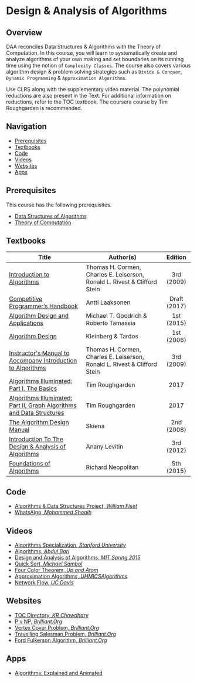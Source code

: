 # Design & Analysis of Algorithms

## Overview

DAA reconciles Data Structures & Algorithms with the Theory of Computation. In this course, you will learn to systematically create and  analyze algorithms of your own making and set boundaries on its running time using the notion of `Complexity Classes`. The course also covers various algorithm design & problem solving strategies such as `Divide & Conquer`, `Dynamic Programming` & `Approximation Algorithms`. 

Use CLRS along with the supplementary video material. The polynomial reductions are also present in the Text. For additional information on reductions, refer to the TOC textbook. The coursera course by Tim Roughgarden is recommended. 

## Navigation

*   [Prerequisites](#prerequisites)
*   [Textbooks](#textbooks)
*   [Code](#code)
*   [Videos](#videos)
*   [Websites](#websites)
*   [Apps](#apps)

## Prerequisites

This course has the following prerequisites.
*	[Data Structures of Algorithms](../CSF211)
*	[Theory of Computation](../CSF351)

## Textbooks

| Title | Author(s) | Edition |
| -------------|-------------|:-----:|
| [Introduction to Algorithms](https://drive.google.com/open?id=1M_2-jGxWyo1u5eHMXBKdxIgIJHY3wgI8) | Thomas H. Cormen, Charles E. Leiserson, Ronald L. Rivest & Clifford Stein | 3rd (2009) |
| [Competitive Programmer’s Handbook](https://drive.google.com/open?id=1o8Ar-5fEezvc5HgKOo584puepcmKCeWX) | Antti Laaksonen | Draft (2017) |
| [Algorithm Design and Applications](https://drive.google.com/open?id=14reI4oUtePBeC7Ej0rat5JbTEHOejAiI) | Michael T. Goodrich & Roberto Tamassia | 1st (2015) |
| [Algorithm Design](https://drive.google.com/open?id=1pjCBLPRNxVfiwu1gFcX2fhqf1ENWl0dl) | Kleinberg & Tardos | 1st (2006) |
| [Instructor's Manual to Accompany Introduction to Algorithms](https://drive.google.com/open?id=1u7k4xujMCdqt3RHMdoqXT3--64qxKQkC) | Thomas H. Cormen, Charles E. Leiserson, Ronald L. Rivest & Clifford Stein | 3rd (2009) |
| [Algorithms Illuminated: Part I, The Basics](https://drive.google.com/open?id=1XvRMMGg0uAAQlD2-HVPBZMYi8dzkZ_Xh) | Tim Roughgarden | 2017 |
| [Algorithms Illuminated: Part II, Graph Algorithms and Data Structures](https://drive.google.com/open?id=13txnsORZO60P-RqOKJ-LrCffmuvgJ9hd) | Tim Roughgarden | 2017 |
| [The Algorithm Design Manual](https://drive.google.com/open?id=1Eg5vwyDqkWFV7lz_5JCZmWEmFoY1imXT) | Skiena | 2nd (2008) |
| [Introduction To The Design & Analysis of Algorithms](https://drive.google.com/open?id=1K5wdR2czW-CIRUAGgTLZnTP6m2zu9fyU) | Anany Levitin | 3rd (2012) |
| [Foundations of Algorithms](https://drive.google.com/open?id=1gDln3tWIpcV82LP7AjRG4oQCUpJhhXRZ) | Richard Neopolitan | 5th (2015) |


## Code

*   [Algorithms & Data Structures Project, *William Fiset*](https://github.com/williamfiset/Algorithms)
*   [WhatsAlgo, *Mohammed Shoaib*](https://github.com/Mohammed-Shoaib/WhatsAlgo)

## Videos
*	[Algorithms Specialization, *Stanford University*](https://www.coursera.org/specializations/algorithms)
*	[Algorithms, *Abdul Bari*](https://www.youtube.com/watch?v=0IAPZzGSbME&list=PLDN4rrl48XKpZkf03iYFl-O29szjTrs_O)
*	[Design and Analysis of Algorithms, *MIT Spring 2015*](https://www.youtube.com/playlist?list=PLUl4u3cNGP6317WaSNfmCvGym2ucw3oGp)
*	[Quick Sort, *Michael Sambol*](https://www.youtube.com/watch?v=Hoixgm4-P4M&feature=youtu.be)
*	[Four Color Theorem, *Up and Atom*](https://www.youtube.com/watch?v=42-ws3bkrKM&feature=youtu.be)
*	[Approximation Algorithms, *UHMICSAlgorithms*](https://www.youtube.com/watch?v=hdch8ioLRqE&feature=youtu.be)
*	[Network Flow, *UC Davis*](https://www.youtube.com/watch?v=_G6_-ljgmXE&feature=youtu.be)

## Websites
*	[TOC Directory, *KR Chowdhary*](http://www.krchowdhary.com/toc/)
*	[P v NP, *Brilliant.Org*](https://brilliant.org/wiki/p-versus-np/)
*	[Vertex Cover Problem, *Brilliant.Org*](https://brilliant.org/wiki/vertex-cover/)
*	[Travelling Salesman Problem, *Brilliant.Org*](https://brilliant.org/wiki/traveling-salesperson-problem/)
*	[Ford Fulkerson Algorithm, *Brilliant.Org*](https://brilliant.org/wiki/ford-fulkerson-algorithm/)

## Apps
*   [Algorithms: Explained and Animated](http://algorithm.wiki/en/app/)
